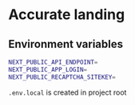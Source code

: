 # Accurate landing

## Environment variables
```sh
NEXT_PUBLIC_API_ENDPOINT=
NEXT_PUBLIC_APP_LOGIN=
NEXT_PUBLIC_RECAPTCHA_SITEKEY=
```
```.env.local``` is created in project root
